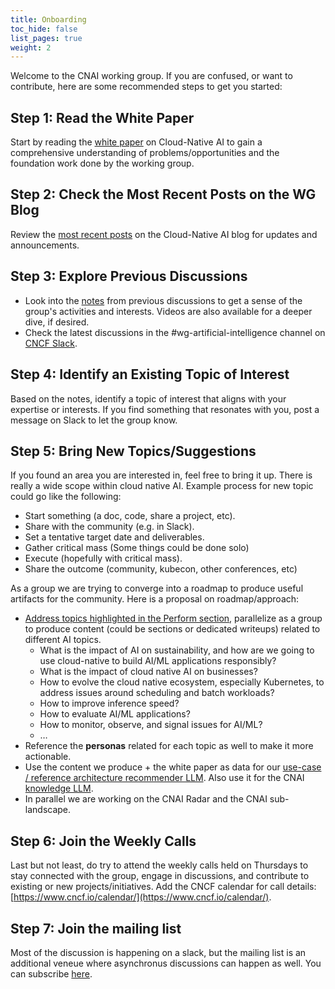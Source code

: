 ```yaml
---
title: Onboarding
toc_hide: false
list_pages: true
weight: 2
---
```


Welcome to the CNAI working group. If you are confused, or want to contribute, here are some recommended steps to get you started:

## Step 1: Read the White Paper

Start by reading the [white paper](https://tag-runtime.cncf.io/whitepapers/cloudnativeai/) on Cloud-Native AI to gain a comprehensive understanding of problems/opportunities and the foundation work done by the working group.

## Step 2: Check the Most Recent Posts on the WG Blog

Review the [most recent posts](https://tag-runtime.cncf.io/blog/) on the Cloud-Native AI blog for updates and announcements.

## Step 3: Explore Previous Discussions

* Look into the [notes](https://docs.google.com/document/d/1tS6gL5qjGLaHDtAChssqJhBVm8BIpopUA3Ddzm9LHwg/edit) from previous discussions to get a sense of the group's activities and interests. Videos are also available for a deeper dive, if desired.
* Check the latest discussions in the #wg-artificial-intelligence channel on [CNCF Slack](https://slack.cncf.io/).

## Step 4: Identify an Existing Topic of Interest

Based on the notes, identify a topic of interest that aligns with your expertise or interests. If you find something that resonates with you, post a message on Slack to let the group know.

## Step 5: Bring New Topics/Suggestions

If you found an area you are interested in,  feel free to bring it up.  There is really a wide scope within cloud native AI.  Example process for new topic could go like the following:

* Start something (a doc, code, share a project, etc).
* Share with the community (e.g. in Slack).
* Set a tentative target date and deliverables.
* Gather critical mass (Some things could be done solo)
* Execute (hopefully with critical mass).
* Share the outcome (community, kubecon, other conferences, etc)

As a group we are trying to converge into a roadmap to produce useful artifacts for the community. Here is a proposal on roadmap/approach:

* [Address topics highlighted in the Perform section](https://tag-runtime.cncf.io/blog/cnai-kubecon-eu-paris-2024-recap/#perform), parallelize as a group to produce content (could be sections or dedicated writeups) related to different AI topics.
  * What is the impact of AI on sustainability, and how are we going to use cloud-native to build AI/ML applications responsibly?
  * What is the impact of cloud native AI on businesses?
  * How to evolve the cloud native ecosystem, especially Kubernetes, to address issues around scheduling and batch workloads?
  * How to improve inference speed?
  * How to evaluate AI/ML applications?
  * How to monitor, observe, and signal issues for AI/ML?
  * …
* Reference the **personas** related for each topic as well to make it more actionable.
* Use the content we produce + the white paper as data for our [use-case / reference architecture recommender LLM](https://cloud-native.slack.com/archives/C05TYJE81SR/p1712235144103149). Also use it for the CNAI [knowledge LLM](https://docs.google.com/document/d/1L-gP001biKswpLTX6X0iC2QfLZHBESPpa-VA3KfbhXU/edit).
* In parallel we are working on the CNAI Radar and the CNAI sub-landscape.

## Step 6: Join the Weekly Calls

Last but not least, do try to attend the weekly calls held on Thursdays to stay connected with the group, engage in discussions, and contribute to existing or new projects/initiatives. Add the CNCF calendar for call details: [https://www.cncf.io/calendar/](https://www.cncf.io/calendar/).

## Step 7: Join the mailing list

Most of the discussion is happening on a slack, but the mailing list is an additional veneue where asynchronus discussions can happen as well. You can subscribe [here](https://lists.cncf.io/g/wg-artificial-intelligence).
